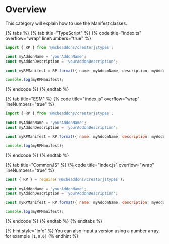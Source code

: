 # Overview

This category will explain how to use the Manifest classes.



{% tabs %}
{% tab title="TypeScript" %}
{% code title="index.ts" overflow="wrap" lineNumbers="true" %}
```typescript
import { RP } from '@mcbeaddons/creatorjstypes';

const myAddonName = 'yourAddonName';
const myAddonDescription = 'yourAddonDescription';

const myRPManifest = RP.format({ name: myAddonName, description: myAddonDescription })

console.log(myRPManifest);
```
{% endcode %}
{% endtab %}

{% tab title="ESM" %}
{% code title="index.js" overflow="wrap" lineNumbers="true" %}
```javascript
import { RP } from '@mcbeaddons/creatorjstypes';

const myAddonName = 'yourAddonName';
const myAddonDescription = 'yourAddonDescription';

const myRPManifest = RP.format({ name: myAddonName, description: myAddonDescription })

console.log(myRPManifest);
```
{% endcode %}
{% endtab %}

{% tab title="CommonJS" %}
{% code title="index.js" overflow="wrap" lineNumbers="true" %}
```javascript
const { RP } = require('@mcbeaddons/creatorjstypes');

const myAddonName = 'yourAddonName';
const myAddonDescription = 'yourAddonDescription';

const myRPManifest = RP.format({ name: myAddonName, description: myAddonDescription })

console.log(myRPManifest);
```
{% endcode %}
{% endtab %}
{% endtabs %}

{% hint style="info" %}
You can also input a version using a number array, for example `[1,0,0]`
{% endhint %}
